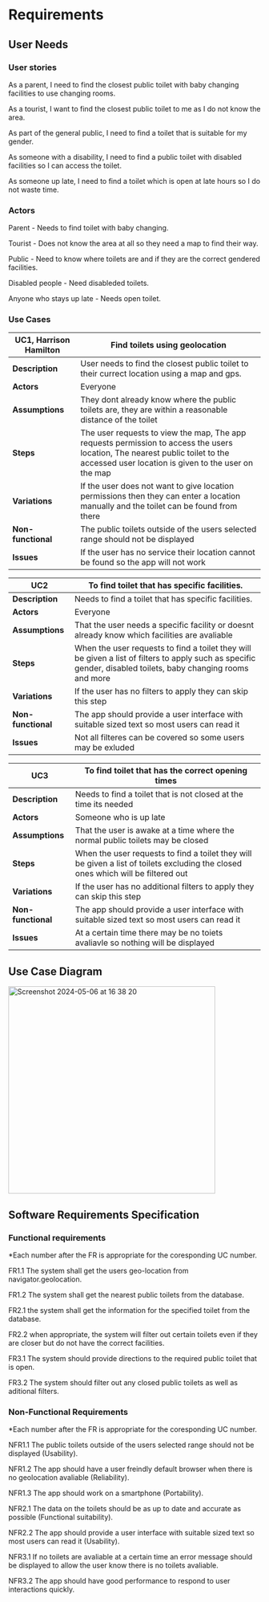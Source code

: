 # Requirements

## User Needs

### User stories
As a parent, I need to find the closest public toilet with baby changing facilities to use changing rooms.

As a tourist, I want to find the closest public toilet to me as I do not know the area.

As part of the general public, I need to find a toilet that is suitable for my gender.

As someone with a disability, I need to find a public toilet with disabled facilities so I can access the toilet.

As someone up late, I need to find a toilet which is open at late hours so I do not waste time.


### Actors
Parent - Needs to find toilet with baby changing.

Tourist - Does not know the area at all so they need a map to find their way.

Public - Need to know where toilets are and if they are the correct gendered facilities.

Disabled people - Need disableded toilets.

Anyone who stays up late - Needs open toilet.


### Use Cases
| UC1, Harrison Hamilton | Find toilets using geolocation | 
| -------------------------------------- | ------------------- |
| **Description** | User needs to find the closest public toilet to their currect location using a map and gps. |
| **Actors** | Everyone |
| **Assumptions** | They dont already know where the public toilets are, they are within a reasonable distance of the toilet
| **Steps** | The user requests to view the map, The app requests permission to access the users location, The nearest public toilet to the accessed user location is given to the user on the map  |
| **Variations** | If the user does not want to give location permissions then they can enter a location manually and the toilet can be found from there |
| **Non-functional** | The public toilets outside of the users selected range should not be displayed |
| **Issues** | If the user has no service their location cannot be found so the app will not work |


| UC2 | To find toilet that has specific facilities. | 
| -------------------------------------- | ------------------- |
| **Description** | Needs to find a toilet that has specific facilities. |
| **Actors** | Everyone |
| **Assumptions** | That the user needs a specific facility or doesnt already know which facilities are avaliable
| **Steps** | When the user requests to find a toilet they will be given a list of filters to apply such as specific gender, disabled toilets, baby changing rooms and more |
| **Variations** | If the user has no filters to apply they can skip this step |
| **Non-functional** | The app should provide a user interface with suitable sized text so most users can read it |
| **Issues** | Not all filteres can be covered so some users may be exluded |


| UC3 | To find toilet that has the correct opening times | 
| -------------------------------------- | ------------------- |
| **Description** | Needs to find a toilet that is not closed at the time its needed |
| **Actors** | Someone who is up late |
| **Assumptions** | That the user is awake at a time where the normal public toilets may be closed
| **Steps** | When the user requests to find a toilet they will be given a list of toilets excluding the closed ones which will be filtered out |
| **Variations** | If the user has no additional filters to apply they can skip this step |
| **Non-functional** | The app should provide a user interface with suitable sized text so most users can read it |
| **Issues** | At a certain time there may be no toiets avaliavle so nothing will be displayed |

## Use Case Diagram
<img width="413" alt="Screenshot 2024-05-06 at 16 38 20" src="https://github.com/Kendog09/Kendog09.github.io/assets/110036605/e5713726-1334-4ff7-b195-c9226b5dc680">


## Software Requirements Specification
### Functional requirements
*Each number after the FR is appropriate for the coresponding UC number.

FR1.1 The system shall get the users geo-location from navigator.geolocation.

FR1.2 The system shall get the nearest public toilets from the database.

FR2.1 the system shall get the information for the specified toilet from the database.

FR2.2 when appropriate, the system will filter out certain toilets even if they are closer but do not have the correct facilities.

FR3.1 The system should provide directions to the required public toilet that is open.

FR3.2 The system should filter out any closed public toilets as well as aditional filters.


### Non-Functional Requirements
*Each number after the FR is appropriate for the coresponding UC number.

NFR1.1 The public toilets outside of the users selected range should not be displayed (Usability).

NFR1.2 The app should have a user freindly default browser when there is no geolocation avaliable (Reliability).

NFR1.3 The app should work on a smartphone (Portability).

NFR2.1 The data on the toilets should be as up to date and accurate as possible (Functional suitability).

NFR2.2 The app should provide a user interface with suitable sized text so most users can read it (Usability).

NFR3.1 If no toilets are avaliable at a certain time an error message should be displayed to allow the user know there is no toilets avaliable.

NFR3.2 The app should have good performance to respond to user interactions quickly.

